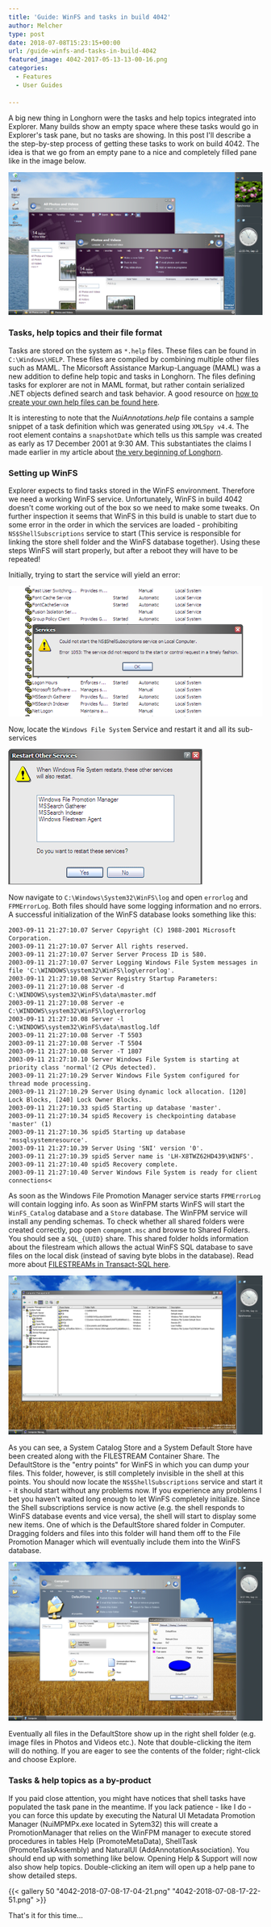 ```yaml
---
title: 'Guide: WinFS and tasks in build 4042'
author: Melcher
type: post
date: 2018-07-08T15:23:15+00:00
url: /guide-winfs-and-tasks-in-build-4042
featured_image: 4042-2017-05-13-13-00-16.png
categories:
  - Features
  - User Guides

---
```

A big new thing in Longhorn were the tasks and help topics integrated into Explorer. Many builds show an empty space where these tasks would go in Explorer's task pane, but no tasks are showing. In this post I'll describe a the step-by-step process of getting these tasks to work on build 4042. The idea is that we go from an empty pane to a nice and completely filled pane like in the image below.

![](4042-2017-05-13-13-00-16.png)

### Tasks, help topics and their file format

Tasks are stored on the system as `*.help` files. These files can be found in `C:\Windows\HELP`. These files are compiled by combining multiple other files such as MAML. The Micorsoft Assistance Markup-Language (MAML) was a new addition to define help topic and tasks in Longhorn. The files defining tasks for explorer are not in MAML format, but rather contain serialized .NET objects defined search and task behavior. A good resource on [how to create your own help files can be found here](https://www.help-info.de/en/Help_Info_AP_Help/longhorn_4051_first_steps.htm).

It is interesting to note that the <em>NuiAnnotations.help</em> file contains a sample snippet of a task definition which was generated using `XMLSpy v4.4`. The root element contains a `snapshotDate` which tells us this sample was created as early as 17 December 2001 at 9:30 AM. This substantiates the claims I made earlier in my article about [the very beginning of Longhorn](/early-development).

### Setting up WinFS

Explorer expects to find tasks stored in the WinFS environment. Therefore we need a working WinFS service. Unfortunately, WinFS in build 4042 doesn't come working out of the box so we need to make some tweaks. On further inspection it seems that WinFS in this build is unable to start due to some error in the order in which the services are loaded - prohibiting `NS$ShellSubscriptions` service to start (This service is responsible for linking the store shell folder and the WinFS database together). Using these steps WinFS will start properly, but after a reboot they will have to be repeated!

Initially, trying to start the service will yield an error:

![](4042-2017-05-13-21-10-04-1.png)

Now, locate the `Windows File System` Service and restart it and all its sub-services

![](4042-2017-05-13-21-10-19-1.png)

Now navigate to `C:\Windows\System32\WinFS\log` and open `errorlog` and `FPMErrorLog`. Both files should have some logging information and no errors. A successful initialization of the WinFS database looks something like this:

```
2003-09-11 21:27:10.07 Server Copyright (C) 1988-2001 Microsoft Corporation.
2003-09-11 21:27:10.07 Server All rights reserved.
2003-09-11 21:27:10.07 Server Server Process ID is 580.
2003-09-11 21:27:10.07 Server Logging Windows File System messages in file 'C:\WINDOWS\system32\WinFS\log\errorlog'.
2003-09-11 21:27:10.08 Server Registry Startup Parameters:
2003-09-11 21:27:10.08 Server -d C:\WINDOWS\system32\WinFS\data\master.mdf
2003-09-11 21:27:10.08 Server -e C:\WINDOWS\system32\WinFS\log\errorlog
2003-09-11 21:27:10.08 Server -l C:\WINDOWS\system32\WinFS\data\mastlog.ldf
2003-09-11 21:27:10.08 Server -T 5503
2003-09-11 21:27:10.08 Server -T 5504
2003-09-11 21:27:10.08 Server -T 1807
2003-09-11 21:27:10.10 Server Windows File System is starting at priority class 'normal'(2 CPUs detected).
2003-09-11 21:27:10.29 Server Windows File System configured for thread mode processing.
2003-09-11 21:27:10.29 Server Using dynamic lock allocation. [120] Lock Blocks, [240] Lock Owner Blocks.
2003-09-11 21:27:10.33 spid5 Starting up database 'master'.
2003-09-11 21:27:10.34 spid5 Recovery is checkpointing database 'master' (1)
2003-09-11 21:27:10.36 spid5 Starting up database 'mssqlsystemresource'.
2003-09-11 21:27:10.39 Server Using 'SNI' version '0'.
2003-09-11 21:27:10.39 spid5 Server name is 'LH-X8TWZ62HD439\WINFS'.
2003-09-11 21:27:10.40 spid5 Recovery complete.
2003-09-11 21:27:10.40 Server Windows File System is ready for client connections<
```

As soon as the Windows File Promotion Manager service starts `FPMErrorLog` will contain logging info. As soon as WinFPM starts WinFS will start the `WinFS_Catalog` database and a `Store` database. The WinFPM service will install any pending schemas. To check whether all shared folders were created correctly, pop open `compmgmt.msc` and browse to Shared Folders. You should see a `SQL_{UUID}` share. This shared folder holds information about the filestream which allows the actual WinFS SQL database to save files on the local disk (instead of saving byte blobs in the database).  Read more about [FILESTREAMs in Transact-SQL here](https://docs.microsoft.com/en-us/sql/relational-databases/blob/filestream-sql-server?view=sql-server-2017).

![](4042-2018-07-08-16-52-51.png)

As you can see, a System Catalog Store and a System Default Store have been created along with the FILESTREAM Container Share. The DefaultStore is the "entry points" for WinFS in which you can dump your files. This folder, however, is still completely invisible in the shell at this points. You should now locate the `NS$ShellSubscriptions` service and start it - it should start without any problems now. If you experience any problems I bet you haven't waited long enough to let WinFS completely initialize. Since the Shell subscriptions service is now active (e.g. the shell responds to WinFS database events and vice versa), the shell will start to display some new items. One of which is the DefaultStore shared folder in Computer. Dragging folders and files into this folder will hand them off to the File Promotion Manager which will eventually include them into the WinFS database.

![](4042-2018-07-08-16-57-10.png)

Eventually all files in the DefaultStore show up in the right shell folder (e.g. image files in Photos and Videos etc.). Note that double-clicking the item will do nothing. If you are eager to see the contents of the folder; right-click and choose Explore.

### Tasks & help topics as a by-product

If you paid close attention, you might have notices that shell tasks have populated the task pane in the meantime. If you lack patience - like I do - you can force this update by executing the Natural UI Metadata Promotion Manager (NuiMPMPx.exe located in Sytem32) this will create a PromotionManager that relies on the WinFPM manager to execute stored procedures in tables Help (PromoteMetaData), ShellTask (PromoteTaskAssembly) and NaturalUI (AddAnnotationAssociation). You should end up with something like below. Opening Help & Support will now also show help topics. Double-clicking an item will open up a help pane to show detailed steps.

{{< gallery 50 "4042-2018-07-08-17-04-21.png" "4042-2018-07-08-17-22-51.png" >}}

That's it for this time&#8230;